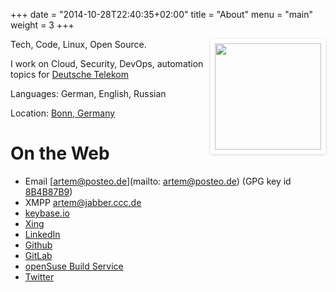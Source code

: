 +++
date = "2014-10-28T22:40:35+02:00"
title = "About"
menu = "main"
weight = 3
+++

<img style="float: right; border-radius: 0.3em; border: #fff 0.5em solid; box-shadow: rgba(0,0,0,0.15) 0 1px 4px;" src="avatar.jpg" width="170" height="170"/>

Tech, Code, Linux, Open Source.

I work on Cloud, Security, DevOps, automation topics for [Deutsche Telekom](http://www.telekom.com)

Languages: German, English, Russian

Location: [Bonn, Germany](http://www.openstreetmap.org/node/26373169#map=8/50.547/7.828)

# On the Web
 - Email [artem@posteo.de](mailto: artem@posteo.de) (GPG key id [8B4B87B9](http://pgp.mit.edu/pks/lookup?op=get&search=0xF29AA8AD8B4B87B9))
 - XMPP [artem@jabber.ccc.de](xmpp:artem@jabber.ccc.de)
 - [keybase.io](https://keybase.io/artem_sidorenko)
 - [Xing](http://www.xing.com/profile/Artem_Sidorenko)
 - [LinkedIn](http://de.linkedin.com/pub/artem-sidorenko/79/398/230/)
 - [Github](https://github.com/artem-sidorenko)
 - [GitLab](https://gitlab.com/u/artem-sidorenko)
 - [openSuse Build Service](https://build.opensuse.org/project/show/home:artem_sidorenko)
 - [Twitter](https://twitter.com/art_sidorenko)
